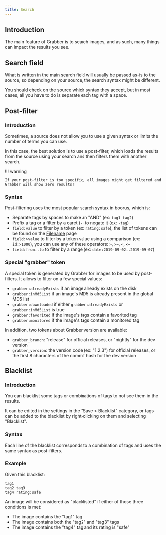 ```yaml
---
title: Search
---
```



## Introduction

The main feature of Grabber is to search images, and as such, many things can impact the results you see.


## Search field

What is written in the main search field will usually be passed as-is to the source, so depending on your source, the search syntax might be different.

You should check on the source which syntax they accept, but in most cases, all you have to do is separate each tag with a space.


## Post-filter

### Introduction
Sometimes, a source does not allow you to use a given syntax or limits the number of terms you can use.

In this case, the best solution is to use a post-filter, which loads the results from the source using your search and then filters them with another search.

!!! warning

    If your post-filter is too specific, all images might get filtered and Grabber will show zero results!

### Syntax
Post-filtering uses the most popular search syntax in boorus, which is:

* Separate tags by spaces to make an "AND" (ex: `tag1 tag2`)
* Prefix a tag or a filter by a caret (`-`) to negate it (ex: `-tag`)
* `field:value` to filter by a token (ex: `rating:safe`), the list of tokens can be found on the [Filename](filename.md) page
* `field:>value` to filter by a token value using a comparison (ex: `id:>1000`), you can use any of these operators: `>`, `>=`, `<`, `<=`
* `field:from..to` to filter by a range (ex: `date:2019-09-02..2019-09-07`)

### Special "grabber" token
A special token is generated by Grabber for images to be used by post-filters. It allows to filter on a few special values:

* `grabber:alreadyExists` if an image already exists on the disk
* `grabber:inMd5List` if an image's MD5 is already present in the global MD5 list
* `grabber:downloaded` if either `grabber:alreadyExists` or `grabber:inMd5List` is true
* `grabber:favorited` if the image's tags contain a favorited tag
* `grabber:monitored` if the image's tags contain a monitored tag

In addition, two tokens about Grabber version are available:

* `grabber_branch`: "release" for official releases, or "nightly" for the dev version
* `grabber_version`: the version code (ex: "1.2.3") for official releases, or the first 8 characters of the commit hash for the dev version


## Blacklist

### Introduction
You can blacklist some tags or combinations of tags to not see them in the results.

It can be edited in the settings in the "Save > Blacklist" category, or tags can be added to the blacklist by right-clicking on them and selecting "Blacklist".

### Syntax
Each line of the blacklist corresponds to a combination of tags and uses the same syntax as post-filters.

### Example
Given this blacklist:
```
tag1
tag2 tag3
tag4 rating:safe
```

An image will be considered as "blacklisted" if either of those three conditions is met:

* The image contains the "tag1" tag
* The image contains both the "tag2" and "tag3" tags
* The image contains the "tag4" tag and its rating is "safe"
